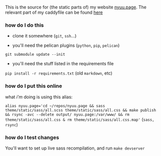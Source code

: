 This is the source for (the static parts of) my website [nyuu.page](https://nyuu.page). The relevant part of my caddyfile can be found [here](https://gist.github.com/nyuutsu/5b11bce0e7c415926934caa08994ab4c)

### how do I do this

* clone it somewhere (`git`, `ssh`…)

* you'll need the pelican plugins (`python`, `pip`, `pelican`)

`git submodule update --init`

* you'll need the stuff listed in the requirements file

`pip install -r requirements.txt` (old `markdown`, etc)

### how do I put this online

what *i'm* doing is using this alias:

`alias nyuu.page='cd ~/repos/nyuu.page && sass theme/static/sass/all.scss theme/static/sass/all.css && make publish && rsync -avc --delete output/ nyuu.page:/var/www/ && rm theme/static/sass/all.css & rm theme/static/sass/all.css.map'` (`sass, rsync`)

### how do I test changes

You'll want to set up live sass recompilation, and run `make devserver`

[Pelican]: http://docs.getpelican.com/
